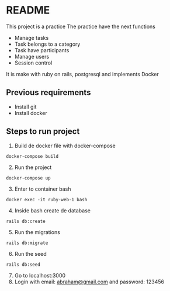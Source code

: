 # README

This project is a practice
The practice have the next functions

- Manage tasks
- Task belongs to a category
- Task have participants
- Manage users
- Session control

It is make with ruby on rails, postgresql and implements Docker

## Previous requirements

- Install git
- Install docker

## Steps to run project

1. Build de docker file with docker-compose

```
docker-compose build
```

2. Run the project

```
docker-compose up
```

3. Enter to container bash

```
docker exec -it ruby-web-1 bash
```

4. Inside bash create de database

```
rails db:create
```

5. Run the migrations

```
rails db:migrate
```

6. Run the seed

```
rails db:seed
```

7. Go to localhost:3000
8. Login with email: abraham@gmail.com and password: 123456
